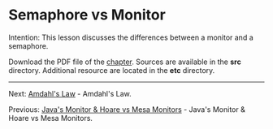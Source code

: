 # Semaphore vs Monitor

Intention: This lesson discusses the differences between a monitor and a semaphore.

Download the PDF file of the [chapter](chapter_13.pdf). Sources are available in the <b>src</b> directory. 
Additional resource are located in the <b>etc</b> directory.

<hr>

Next: [Amdahl's Law](chapter_14.md "Amdahl's Law") - Amdahl's Law.

Previous: [Java's Monitor & Hoare vs Mesa Monitors](chapter_12.md "Java's Monitor & Hoare vs Mesa Monitors") - 
Java's Monitor & Hoare vs Mesa Monitors.